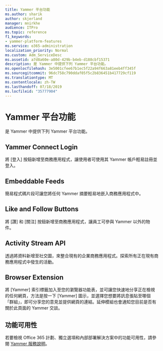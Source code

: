 ```yaml
---
title: Yammer 平台功能
ms.author: sharik
author: skjerland
manager: mnirkhe
audience: ITPro
ms.topic: reference
f1_keywords:
- yammer-platform-features
ms.service: o365-administration
localization_priority: Normal
ms.custom: Adm_ServiceDesc
ms.assetid: a7d8a60e-a80d-429b-b4eb-d188cbf15371
description: 是 Yammer 中提供下列 Yammer 平台功能。
ms.openlocfilehash: 3e5001cfee67b1ec5f22a94f663a81eeb4ff345f
ms.sourcegitcommit: 96dc758c790ddaf05f5c2b836451b417729cf119
ms.translationtype: MT
ms.contentlocale: zh-TW
ms.lasthandoff: 07/18/2019
ms.locfileid: "35777904"
---
```

# <a name="yammer-platform-features"></a>Yammer 平台功能

是 Yammer 中提供下列 Yammer 平台功能。
  
## <a name="yammer-connect-login"></a>Yammer Connect Login
<a name="bkmk_YammerConnectLogin"> </a>

將 [登入] 按鈕新增至商務應用程式，讓使用者可使用其 Yammer 帳戶輕易註冊並登入。
  
## <a name="embeddable-feeds"></a>Embeddable Feeds
<a name="bkmk_EmbeddableFeeds"> </a>

簡易程式碼片段可讓您將任何 Yammer 摘要輕易地嵌入商務應用程式中。
  
## <a name="like-and-follow-buttons"></a>Like and Follow Buttons
<a name="bkmk_LikeAndFollowButtons"> </a>

將 [讚] 和 [關注] 按鈕新增至商務應用程式，讓員工可參與 Yammer 以外的物件。
  
## <a name="activity-stream-api"></a>Activity Stream API
<a name="bkmk_ActivityStreamAPI"> </a>

透過將資料新增至社交圖，來整合現有的企業商務應用程式。探索所有正在現有商務應用程式中發生的活動。
  
## <a name="browser-extension"></a>Browser Extension
<a name="bkmk_BrowserExtension"> </a>

將 [Yammer] 索引標籤加入至您的瀏覽器功能表，並可讓您快速地分享正在檢視的任何網頁，方法是按一下 [Yammer] 圖示，並選擇您想要將訊息張貼至哪個「群組」，即可分享您的意見並提供網頁的連結。延伸模組也會通知您目前是否有關於此頁面的 Yammer 交談。 
  
## <a name="feature-availability"></a>功能可用性
<a name="bkmk_BrowserExtension"> </a>

若要檢視 Office 365 計劃、獨立選項和內部部署解決方案中的功能可用性，請參閱 [Yammer 服務說明](yammer-service-description.md)。
  

